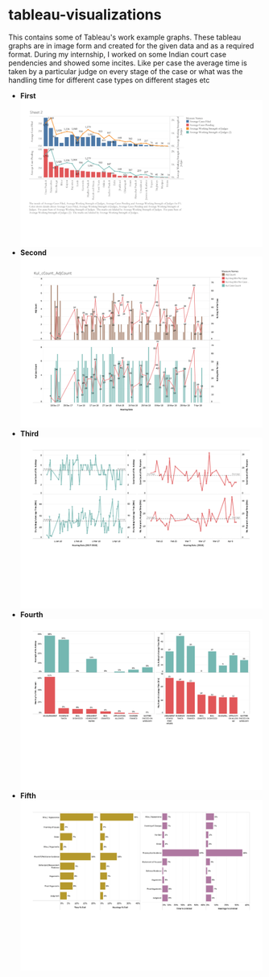 # tableau-visualizations
This contains some of Tableau's work example graphs. These tableau graphs are in image form and created for the given data and as a required format. During my internship, I worked on some Indian court case pendencies and showed some incites. Like per case the average time is taken by a particular judge on every stage of the case or what was the handling time for different case types on different stages etc
- **First**
![Courts Cases Data](/graphs/1.png "Working capacity")
- **Second**
![Judge Handling Cases Data](/graphs/2.png "Per case handling time")
- **Third**
![Judges Cases Data](/graphs/3.png "Average hearing time")
- **Fourth**
![Cases Stages Data](/graphs/4.png "Per judge hearing comprigon")
- **Fifth**
![Cases Types Data](/graphs/5.png "Handling time on case type")

